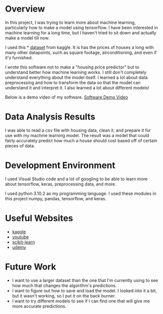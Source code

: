 # Overview

In this project, I was trying to learn more about machine learning, particularly how to make a model using tensorflow. I have been interested in machine learning for a long time, but I haven't tried to sit down and actually make a model till now. 

I used this * [dataset](https://www.kaggle.com/datasets/yasserh/housing-prices-dataset) from kaggle. It is has the prices of houses a long with many other datapoints, such as square footage, airconditioning, and even if it's furnished. 

I wrote this software not to make a "housing price predictor" but to understand better how machine learning works. I still don't completely understand everything about the model itself. I learned a lot about data preprocessing and how to transform the data so that the model can understand it and interpret it. I also learned a lot about different models!

Below is a demo video of my software.
[Software Demo Video](https://youtu.be/_Bro66K5Fns)

# Data Analysis Results

I was able to read a csv file with housing data, clean it, and prepare it for use with my machine learning model. The result was a model that could fairly accurately predict how much a house should cost based off of certain pieces of data.

# Development Environment

I used Visual Studio code and a lot of googling to be able to learn more about tensorflow, keras, preprocessing data, and more. 

I used python 3.10.2 as my programming language. I used these modules in this project numpy, pandas, tensorflow, and keras.

# Useful Websites

* [kaggle](https://www.kaggle.com/)
* [youtube](https://www.youtube.com/)
* [scikit-learn](https://scikit-learn.org/stable/index.html)
* [udemy](https://www.udemy.com/)

# Future Work

* I want to use a larger dataset than the one that I'm currently using to see how much that changes the algorithm's predictions.
* I want to figure out how to save and load the model. I looked into it a bit, but it wasn't working, so I put it on the back burner.
* I want to try different models to see if I can find one that will give me more accurate predictions.
